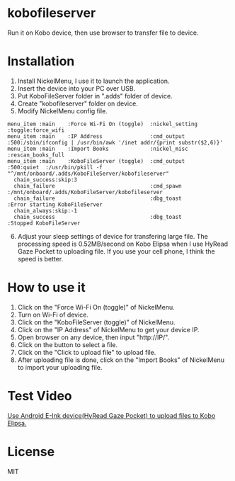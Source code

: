 # kobofileserver
Run it on Kobo device, then use browser to transfer file to device.

# Installation
1. Install NickelMenu, I use it to launch the application.
2. Insert the device into your PC over USB.
3. Put KoboFileServer folder in ".adds" folder of device.
4. Create "kobofileserver" folder on device.
5. Modify NickelMenu config file.
```
menu_item :main    :Force Wi-Fi On (toggle)  :nickel_setting     :toggle:force_wifi
menu_item :main    :IP Address               :cmd_output         :500:/sbin/ifconfig | /usr/bin/awk '/inet addr/{print substr($2,6)}'
menu_item :main    :Import Books             :nickel_misc        :rescan_books_full
menu_item :main    :KoboFileServer (toggle)  :cmd_output         :500:quiet  :/usr/bin/pkill -f "^/mnt/onboard/.adds/KoboFileServer/kobofileserver"
  chain_success:skip:3
  chain_failure                              :cmd_spawn          :/mnt/onboard/.adds/KoboFileServer/kobofileserver
  chain_failure                              :dbg_toast          :Error starting KoboFileServer
  chain_always:skip:-1
  chain_success                              :dbg_toast          :Stopped KoboFileServer
```
6. Adjust your sleep settings of device for transfering large file. The processing speed is 0.52MB/second on Kobo Elipsa when I use HyRead Gaze Pocket to uploading file. If you use your cell phone, I think the speed is better.

# How to use it
1. Click on the "Force Wi-Fi On (toggle)" of NickelMenu.
2. Turn on Wi-Fi of device.
3. Click on the "KoboFileServer (toggle)" of NickelMenu.
4. Click on the "IP Address" of NickelMenu to get your device IP.
5. Open browser on any device, then input "http://IP/".
6. Click on the button to select a file.
7. Click on the "Click to upload file" to upload file.
8. After uploading file is done, click on the "Import Books" of NickelMenu to import your uploading file.

# Test Video
[Use Android E-Ink device(HyRead Gaze Pocket) to upload files to Kobo Elipsa.](https://youtu.be/mZ4C3v0sqL0 "kobofileserver")

# License
MIT
